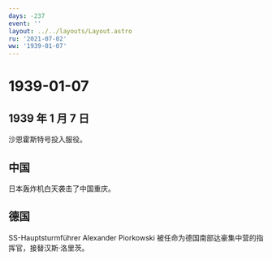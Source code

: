```yaml
---
days: -237
event: ''
layout: ../../layouts/Layout.astro
ru: '2021-07-02'
ww: '1939-01-07'
---
```


# 1939-01-07

## 1939 年 1 月 7 日

沙恩霍斯特号投入服役。

## 中国

日本轰炸机白天袭击了中国重庆。

## 德国

SS-Hauptsturmführer Alexander Piorkowski
被任命为德国南部达豪集中营的指挥官，接替汉斯·洛里茨。